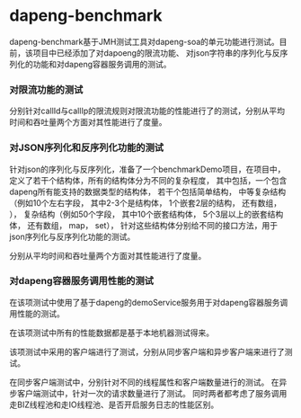# dapeng-benchmark

dapeng-benchmark基于JMH测试工具对dapeng-soa的单元功能进行测试。目前，该项目中已经添加了对dapoeng的限流功能、
对json字符串的序列化与反序列化的功能和对dapeng容器服务调用的测试。

### 对限流功能的测试

分别针对callId与callIp的限流规则对限流功能的性能进行了的测试，分别从平均时间和吞吐量两个方面对其性能进行了度量。

### 对JSON序列化和反序列化功能的测试

针对json的序列化与反序列化，准备了一个benchmarkDemo项目，在项目中，定义了若干个结构体，所有的结构体分为不同的复杂程度，
其中包括，一个包含dapeng所有能支持的数据类型的结构体， 若干个包括简单结构， 中等复杂结构（例如10个左右字段， 其中2-3个是结构体， 
1个嵌套2层的结构， 还有数组， ）， 复杂结构（例如50个字段， 其中10个嵌套结构体， 5个3层以上的嵌套结构体， 还有数组， map， set），
 针对这些结构体分别给不同的接口方法，用于json序列化与反序列化功能的测试。
 
 分别从平均时间和吞吐量两个方面对其性能进行了度量。
 
 
 ### 对dapeng容器服务调用性能的测试
 
在该项测试中使用了基于dapeng的demoService服务用于对dapeng容器服务调用性能的测试。

在该项测试中所有的性能数据都是基于本地机器测试得来。

该项测试中采用的客户端进行了测试，分别从同步客户端和异步客户端来进行了测试。

在同步客户端测试中，分别针对不同的线程属性和客户端数量进行的测试。
在异步客户端测试中，针对一次的请求数量进行了测试。
同时两者都考虑了服务调用走BIZ线程池和走IO线程池、是否开启服务日志的性能区别。

